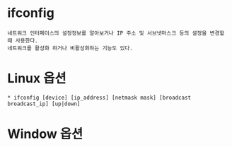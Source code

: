 # ifconfig

    네트워크 인터페이스의 설정정보를 알아보거나 IP 주소 및 서브넷마스크 등의 설정을 변경할 때 사용한다. 
    네트워크를 활성화 하거나 비활성화하는 기능도 있다.

# Linux 옵션

    * ifconfig [device] [ip_address] [netmask mask] [broadcast broadcast_ip] [up|down]
# Window 옵션